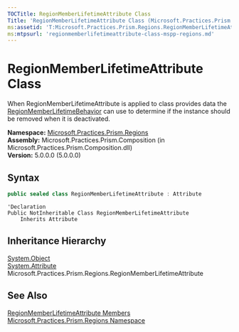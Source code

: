 ```yaml
---
TOCTitle: RegionMemberLifetimeAttribute Class
Title: 'RegionMemberLifetimeAttribute Class (Microsoft.Practices.Prism.Regions)'
ms:assetid: 'T:Microsoft.Practices.Prism.Regions.RegionMemberLifetimeAttribute'
ms:mtpsurl: 'regionmemberlifetimeattribute-class-mspp-regions.md'
---
```


# RegionMemberLifetimeAttribute Class

When RegionMemberLifetimeAttribute is applied to class provides data the [RegionMemberLifetimeBehavior](/patterns-practices/reference/regionmemberlifetimebehavior-class-mspp-regions-behaviors) can use to determine if the instance should be removed when it is deactivated.

**Namespace:** [Microsoft.Practices.Prism.Regions](/patterns-practices/reference/mspp-regions-namespace)  
**Assembly:** Microsoft.Practices.Prism.Composition (in Microsoft.Practices.Prism.Composition.dll)  
**Version:** 5.0.0.0 (5.0.0.0)

## Syntax

```C#
public sealed class RegionMemberLifetimeAttribute : Attribute
```

```VB
'Declaration
Public NotInheritable Class RegionMemberLifetimeAttribute
	Inherits Attribute
```

## Inheritance Hierarchy

[System.Object](http://msdn.microsoft.com/en-us/library/e5kfa45b)  
[System.Attribute](http://msdn.microsoft.com/en-us/library/e8kc3626)  
Microsoft.Practices.Prism.Regions.RegionMemberLifetimeAttribute

## See Also

[RegionMemberLifetimeAttribute Members](/patterns-practices/reference/regionmemberlifetimeattribute-members-mspp-regions)  
[Microsoft.Practices.Prism.Regions Namespace](/patterns-practices/reference/mspp-regions-namespace)  
